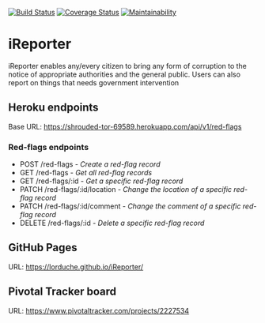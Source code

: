 [![Build Status](https://travis-ci.com/LordUche/iReporter-API.svg?branch=master)](https://travis-ci.com/LordUche/iReporter-API)
[![Coverage Status](https://coveralls.io/repos/github/LordUche/iReporter-API/badge.svg?branch=master)](https://coveralls.io/github/LordUche/iReporter-API?branch=master)
[![Maintainability](https://api.codeclimate.com/v1/badges/a476548a1612cc730256/maintainability)](https://codeclimate.com/github/LordUche/iReporter/maintainability)

# iReporter
iReporter enables any/every citizen to bring any form of corruption to the notice of appropriate authorities and the general public. Users can also report on things that needs government intervention

## Heroku endpoints
Base URL: https://shrouded-tor-69589.herokuapp.com/api/v1/red-flags

### Red-flags endpoints
* POST /red-flags               -    _Create a red-flag record_
* GET /red-flags                -    _Get all red-flag records_
* GET /red-flags/:id            -    _Get a specific red-flag record_
* PATCH /red-flags/:id/location -    _Change the location of a specific red-flag record_
* PATCH /red-flags/:id/comment  -    _Change the comment of a specific red-flag record_
* DELETE /red-flags/:id         -    _Delete a specific red-flag record_

## GitHub Pages
URL: https://lorduche.github.io/iReporter/

## Pivotal Tracker board
URL:  https://www.pivotaltracker.com/projects/2227534

